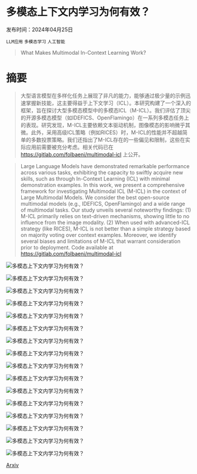 # 多模态上下文内学习为何有效？

发布时间：2024年04月25日

`LLM应用` `多模态学习` `人工智能`

> What Makes Multimodal In-Context Learning Work?

# 摘要

> 大型语言模型在多样化任务上展现了非凡的能力，能够通过极少量的示例迅速掌握新技能，这主要得益于上下文学习（ICL）。本研究构建了一个深入的框架，旨在探讨大型多模态模型中的多模态ICL（M-ICL）。我们评估了顶尖的开源多模态模型（如IDEFICS、OpenFlamingo）在一系列多模态任务上的表现。研究发现，M-ICL主要依赖文本驱动机制，图像模态的影响微乎其微。此外，采用高级ICL策略（例如RICES）时，M-ICL的性能并不超越简单的多数投票策略。我们还指出了M-ICL存在的一些偏见和限制，这些在实际应用前需要被充分考虑。相关代码已在 https://gitlab.com/folbaeni/multimodal-icl 上公开。

> Large Language Models have demonstrated remarkable performance across various tasks, exhibiting the capacity to swiftly acquire new skills, such as through In-Context Learning (ICL) with minimal demonstration examples. In this work, we present a comprehensive framework for investigating Multimodal ICL (M-ICL) in the context of Large Multimodal Models. We consider the best open-source multimodal models (e.g., IDEFICS, OpenFlamingo) and a wide range of multimodal tasks. Our study unveils several noteworthy findings: (1) M-ICL primarily relies on text-driven mechanisms, showing little to no influence from the image modality. (2) When used with advanced-ICL strategy (like RICES), M-ICL is not better than a simple strategy based on majority voting over context examples. Moreover, we identify several biases and limitations of M-ICL that warrant consideration prior to deployment. Code available at https://gitlab.com/folbaeni/multimodal-icl

![多模态上下文内学习为何有效？](../../../paper_images/2404.15736/image.png)

![多模态上下文内学习为何有效？](../../../paper_images/2404.15736/remove_image_radar.png)

![多模态上下文内学习为何有效？](../../../paper_images/2404.15736/remove_modality_normalized_full.png)

![多模态上下文内学习为何有效？](../../../paper_images/2404.15736/remove_question_radar.png)

![多模态上下文内学习为何有效？](../../../paper_images/2404.15736/ngrams.png)

![多模态上下文内学习为何有效？](../../../paper_images/2404.15736/rices_diff_bar.png)

![多模态上下文内学习为何有效？](../../../paper_images/2404.15736/rices_no_modality_radar_image.png)

![多模态上下文内学习为何有效？](../../../paper_images/2404.15736/rices_vqa_bar.png)

![多模态上下文内学习为何有效？](../../../paper_images/2404.15736/rices_oracle_radar.png)

![多模态上下文内学习为何有效？](../../../paper_images/2404.15736/coco_similarity_rouge.png)

![多模态上下文内学习为何有效？](../../../paper_images/2404.15736/similarity_vqa_final.png)

![多模态上下文内学习为何有效？](../../../paper_images/2404.15736/coco_vqa_repetition_avanced.png)

![多模态上下文内学习为何有效？](../../../paper_images/2404.15736/remove_modality_full.png)

![多模态上下文内学习为何有效？](../../../paper_images/2404.15736/rices_key_full.png)

![多模态上下文内学习为何有效？](../../../paper_images/2404.15736/rices_reverse_full.png)

![多模态上下文内学习为何有效？](../../../paper_images/2404.15736/rices_no_image_full.png)

[Arxiv](https://arxiv.org/abs/2404.15736)